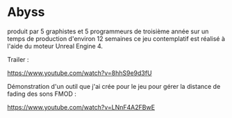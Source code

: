 # Abyss

produit par 5 graphistes et 5 programmeurs de troisième année sur un temps de production d'environ 12 semaines ce jeu contemplatif est réalisé à l'aide du moteur Unreal Engine 4.

Trailer : 

https://www.youtube.com/watch?v=8hhS9e9d3fU



Démonstration d'un outil que j'ai crée pour le jeu pour gérer la distance de fading des sons FMOD :

https://www.youtube.com/watch?v=LNnF4A2FBwE
